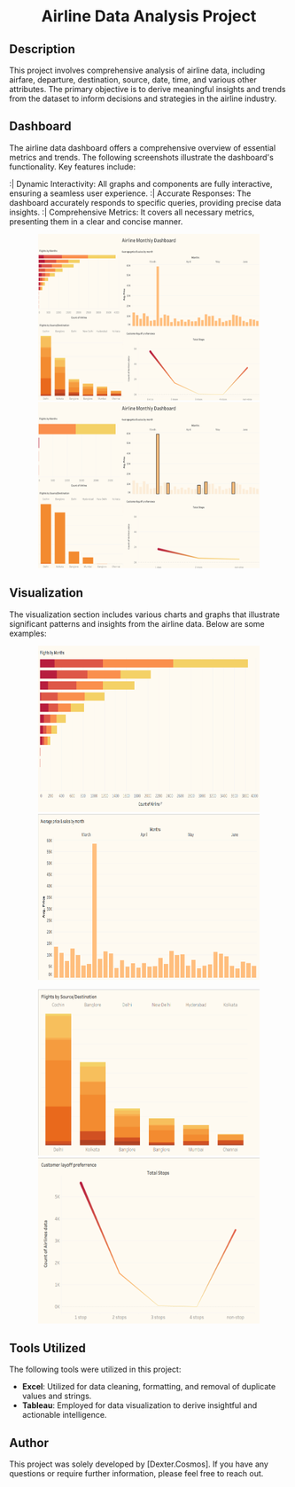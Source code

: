 <h1 align="center">Airline Data Analysis Project</h1>

## Description

This project involves comprehensive analysis of airline data, including airfare, departure, destination, source, date, time, and various other attributes. The primary objective is to derive meaningful insights and trends from the dataset to inform decisions and strategies in the airline industry.

## Dashboard
The airline data dashboard offers a comprehensive overview of essential metrics and trends. The following screenshots illustrate the dashboard's functionality. Key features include:

:| Dynamic Interactivity: All graphs and components are fully interactive, ensuring a seamless user experience.
:| Accurate Responses: The dashboard accurately responds to specific queries, providing precise data insights.
:| Comprehensive Metrics: It covers all necessary metrics, presenting them in a clear and concise manner.

<p align="center">
  <img src="images/Dashboard1.png" alt="Dashboard Screenshot 1" width="400" height="300">
  <img src="images/Dashboard2.png" alt="Dashboard Screenshot 2" width="400" height="300">
</p>

## Visualization

The visualization section includes various charts and graphs that illustrate significant patterns and insights from the airline data. Below are some examples:

<p align="center">
  <img src="images/project1.png" alt="Visualization 1" width="400" height="300">
  <img src="images/project2.png" alt="Visualization 2" width="400" height="300">
</p>

<p align="center">
  <img src="images/project3.png" alt="Visualization 3" width="400" height="300">
  <img src="images/project4.png" alt="Visualization 4" width="400" height="300">
</p>

## Tools Utilized

The following tools were utilized in this project:
- **Excel**: Utilized for data cleaning, formatting, and removal of duplicate values and strings.
- **Tableau**: Employed for data visualization to derive insightful and actionable intelligence.

## Author

This project was solely developed by [Dexter.Cosmos]. If you have any questions or require further information, please feel free to reach out.